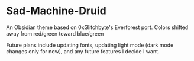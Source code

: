 # Sad-Machine-Druid
An Obsidian theme based on 0xGlitchbyte's Everforest port. Colors shifted away from red/green toward blue/green

Future plans include updating fonts, updating light mode (dark mode changes only for now), and any future features I decide I want.